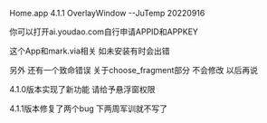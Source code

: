 Home.app 4.1.1 OverlayWindow
  --JuTemp 20220916

你可以打开ai.youdao.com自行申请APPID和APPKEY

这个App和mark.via相关 如未安装有时会出错

另外 还有一个致命错误 关于choose_fragment部分
不会修改 以后再说

4.1.0版本实现了新功能 请给予悬浮窗权限

4.1.1版本修复了两个bug 下两周军训就不写了 

